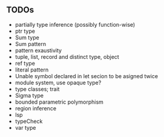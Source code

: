 ## TODOs
* partially type inference (possibly function-wise)
* ptr type
* Sum type
* Sum pattern
* pattern exaustivity
* tuple, list, record and distinct type, object
* ref type
* literal pattern
* Unable symbol declared in let secion to be asigned twice
* module system, use opaque type?
* type classes; trait
* Sigma type
* bounded parametric polymorphism
* region inference
* lsp
* typeCheck
* var type